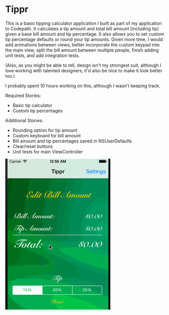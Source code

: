 # Tippr

This is a basic tipping calculator application I built as part of my application to Codepath.  It calculates a tip amount and total bill amount (including tip) given a base bill amount and tip percentage.  It also allows you to set custom tip percentage defaults or round your tip amounts.  Given more time, I would add animations between views, better incorporate the custom keypad into the main view, split the bill amount between multiple people, finish adding unit tests, and add integration tests.

(Also, as you might be able to tell, design isn't my strongest suit, although I love working with talented designers; it'd also be nice to make it look better too.)

I probably spent 10 hours working on this, although I wasn't keeping track.

Required Stories:

* Basic tip calculator
* Custom tip percentages

Additional Stories:

* Rounding option for tip amount
* Custom keyboard for bill amount
* Bill amount and tip percentages saved in NSUserDefaults
* Clear/reset buttons
* Unit tests for main ViewController

![walkthrough](https://raw.githubusercontent.com/shubik22/tipcalculator/master/tippr.gif)
